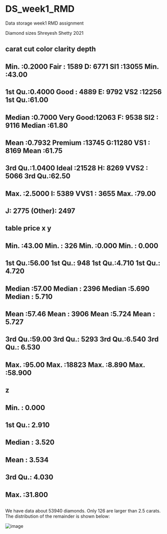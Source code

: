 # DS_week1_RMD
Data storage week1 RMD assignment


Diamond sizes
Shreyesh Shetty
2021
##      carat               cut        color        clarity          depth      
##  Min.   :0.2000   Fair     : 1589   D: 6771   SI1    :13055   Min.   :43.00  
##  1st Qu.:0.4000   Good     : 4889   E: 9792   VS2    :12256   1st Qu.:61.00  
##  Median :0.7000   Very Good:12063   F: 9538   SI2    : 9116   Median :61.80  
##  Mean   :0.7932   Premium  :13745   G:11280   VS1    : 8169   Mean   :61.75  
##  3rd Qu.:1.0400   Ideal    :21528   H: 8269   VVS2   : 5066   3rd Qu.:62.50  
##  Max.   :2.5000                     I: 5389   VVS1   : 3655   Max.   :79.00  
##                                     J: 2775   (Other): 2497                  
##      table           price             x               y         
##  Min.   :43.00   Min.   :  326   Min.   :0.000   Min.   : 0.000  
##  1st Qu.:56.00   1st Qu.:  948   1st Qu.:4.710   1st Qu.: 4.720  
##  Median :57.00   Median : 2396   Median :5.690   Median : 5.710  
##  Mean   :57.46   Mean   : 3906   Mean   :5.724   Mean   : 5.727  
##  3rd Qu.:59.00   3rd Qu.: 5293   3rd Qu.:6.540   3rd Qu.: 6.530  
##  Max.   :95.00   Max.   :18823   Max.   :8.890   Max.   :58.900  
##                                                                  
##        z         
##  Min.   : 0.000  
##  1st Qu.: 2.910  
##  Median : 3.520  
##  Mean   : 3.534  
##  3rd Qu.: 4.030  
##  Max.   :31.800  
## 
 
We have data about 53940 diamonds. Only 126 are larger than 2.5 carats. The distribution of the remainder is shown below:
 
![image](https://user-images.githubusercontent.com/106268775/187055215-fa3ab783-9188-495f-9956-cf9b5f64f8c5.png)
